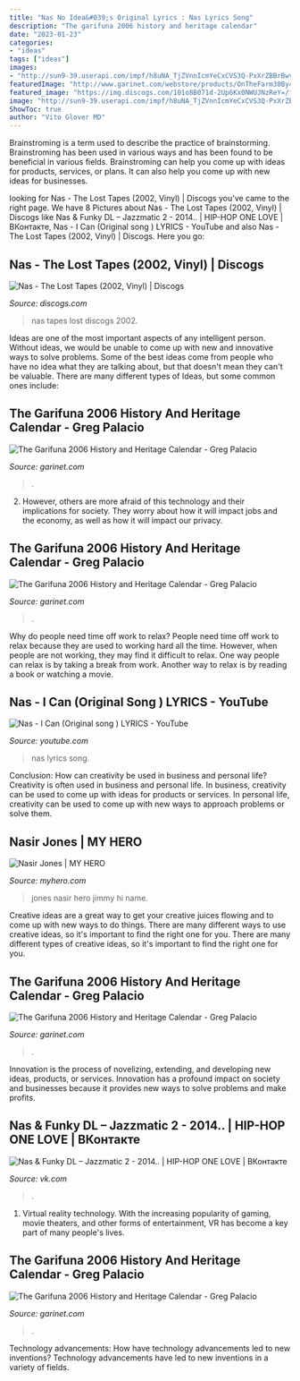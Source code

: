 ```yaml
---
title: "Nas No Idea&#039;s Original Lyrics : Nas Lyrics Song"
description: "The garifuna 2006 history and heritage calendar"
date: "2023-01-23"
categories:
- "ideas"
tags: ["ideas"]
images:
- "http://sun9-39.userapi.com/impf/h8uNA_TjZVnnIcmYeCxCVS3Q-PxXrZBBrBwvAQ/BKEUWMaTnuM.jpg?size=604x604&amp;quality=96&amp;sign=f5c4a5cffcc5fb2f8dc8e4409f6cbe94&amp;type=album"
featuredImage: "http://www.garinet.com/webstore/products/OnTheFarm30By40Ins-$400.00.jpg"
featured_image: "https://img.discogs.com/101o8B071d-2Up6Kx0NWUJNzReY=/fit-in/600x586/filters:strip_icc():format(jpeg):mode_rgb():quality(90)/discogs-images/R-238595-1147824921.jpeg.jpg"
image: "http://sun9-39.userapi.com/impf/h8uNA_TjZVnnIcmYeCxCVS3Q-PxXrZBBrBwvAQ/BKEUWMaTnuM.jpg?size=604x604&amp;quality=96&amp;sign=f5c4a5cffcc5fb2f8dc8e4409f6cbe94&amp;type=album"
ShowToc: true
author: "Vito Glover MD"
---
```



Brainstroming is a term used to describe the practice of brainstorming. Brainstroming has been used in various ways and has been found to be beneficial in various fields. Brainstroming can help you come up with ideas for products, services, or plans. It can also help you come up with new ideas for businesses.

	

		
looking for Nas - The Lost Tapes (2002, Vinyl) | Discogs you've came to the right page. We have 8 Pictures about Nas - The Lost Tapes (2002, Vinyl) | Discogs like Nas &amp; Funky DL – Jazzmatic 2 - 2014.. | HIP-HOP ONE LOVE | ВКонтакте, Nas - I Can (Original song ) LYRICS - YouTube and also Nas - The Lost Tapes (2002, Vinyl) | Discogs. Here you go:
		
    
## Nas - The Lost Tapes (2002, Vinyl) | Discogs

<img loading=lazy src="https://img.discogs.com/101o8B071d-2Up6Kx0NWUJNzReY=/fit-in/600x586/filters:strip_icc():format(jpeg):mode_rgb():quality(90)/discogs-images/R-238595-1147824921.jpeg.jpg" onerror="this.onerror=null;this.src='https://tse3.mm.bing.net/th?id=OIP.M1J1D8dgSU9K8MlENsy0ZgHaHO&amp;pid=15.1';" alt="Nas - The Lost Tapes (2002, Vinyl) | Discogs">

_Source: discogs.com_

>nas tapes lost discogs 2002. 

	

Ideas are one of the most important aspects of any intelligent person. Without ideas, we would be unable to come up with new and innovative ways to solve problems. Some of the best ideas come from people who have no idea what they are talking about, but that doesn't mean they can't be valuable. There are many different types of Ideas, but some common ones include:

    
## The Garifuna 2006 History And Heritage Calendar - Greg Palacio

<img loading=lazy src="http://www.garinet.com/webstore/products/OnTheFarm30By40Ins-$400.00.jpg" onerror="this.onerror=null;this.src='https://tse1.mm.bing.net/th?id=OIP.hnXsdoiZZg8K-cuiTdQ2WgAAAA&amp;pid=15.1';" alt="The Garifuna 2006 History and Heritage Calendar - Greg Palacio">

_Source: garinet.com_

>. 

	

2. However, others are more afraid of this technology and their implications for society. They worry about how it will impact jobs and the economy, as well as how it will impact our privacy. 

    
## The Garifuna 2006 History And Heritage Calendar - Greg Palacio

<img loading=lazy src="http://www.garinet.com/webstore/products/dvd_nuesto_honduras_mario_rod.jpg" onerror="this.onerror=null;this.src='https://tse2.mm.bing.net/th?id=OIP.4c_tPXsoNagC_fzPLo2XOAAAAA&amp;pid=15.1';" alt="The Garifuna 2006 History and Heritage Calendar - Greg Palacio">

_Source: garinet.com_

>. 

	

Why do people need time off work to relax?
People need time off work to relax because they are used to working hard all the time. However, when people are not working, they may find it difficult to relax. One way people can relax is by taking a break from work. Another way to relax is by reading a book or watching a movie.

    
## Nas - I Can (Original Song ) LYRICS - YouTube

<img loading=lazy src="https://i.ytimg.com/vi/-xAp3VY_OEs/maxresdefault.jpg" onerror="this.onerror=null;this.src='https://tse2.mm.bing.net/th?id=OIP.EoFuvxwi_HG9QadrnjiTOQHaEK&amp;pid=15.1';" alt="Nas - I Can (Original song ) LYRICS - YouTube">

_Source: youtube.com_

>nas lyrics song. 

	

Conclusion: How can creativity be used in business and personal life?
Creativity is often used in business and personal life. In business, creativity can be used to come up with ideas for products or services. In personal life, creativity can be used to come up with new ways to approach problems or solve them.

    
## Nasir Jones | MY HERO

<img loading=lazy src="https://myhero.com/images/guest/g203238/hero48174/g203238_u53682_nasarticle.jpg" onerror="this.onerror=null;this.src='https://tse1.mm.bing.net/th?id=OIP.WMaHmG2ZNXrsFIgEhP8P3wHaJ2&amp;pid=15.1';" alt="Nasir Jones | MY HERO">

_Source: myhero.com_

>jones nasir hero jimmy hi name. 

	

Creative ideas are a great way to get your creative juices flowing and to come up with new ways to do things. There are many different ways to use creative ideas, so it's important to find the right one for you. There are many different types of creative ideas, so it's important to find the right one for you.

    
## The Garifuna 2006 History And Heritage Calendar - Greg Palacio

<img loading=lazy src="http://www.garinet.com/webstore/products/bag_CD7121.jpg" onerror="this.onerror=null;this.src='https://tse1.mm.bing.net/th?id=OIP.ULXPXEvdwE37ml0YHJRuEgAAAA&amp;pid=15.1';" alt="The Garifuna 2006 History and Heritage Calendar - Greg Palacio">

_Source: garinet.com_

>. 

	

Innovation is the process of novelizing, extending, and developing new ideas, products, or services. Innovation has a profound impact on society and businesses because it provides new ways to solve problems and make profits.

    
## Nas &amp; Funky DL – Jazzmatic 2 - 2014.. | HIP-HOP ONE LOVE | ВКонтакте

<img loading=lazy src="http://sun9-39.userapi.com/impf/h8uNA_TjZVnnIcmYeCxCVS3Q-PxXrZBBrBwvAQ/BKEUWMaTnuM.jpg?size=604x604&amp;quality=96&amp;sign=f5c4a5cffcc5fb2f8dc8e4409f6cbe94&amp;type=album" onerror="this.onerror=null;this.src='https://tse3.mm.bing.net/th?id=OIP._TF9ZiIzMYnmPHnwgDGL5AHaHa&amp;pid=15.1';" alt="Nas &amp; Funky DL – Jazzmatic 2 - 2014.. | HIP-HOP ONE LOVE | ВКонтакте">

_Source: vk.com_

>. 

	

1. Virtual reality technology. With the increasing popularity of gaming, movie theaters, and other forms of entertainment, VR has become a key part of many people's lives.

    
## The Garifuna 2006 History And Heritage Calendar - Greg Palacio

<img loading=lazy src="http://www.garinet.com/webstore/products/video_gari_heritage.jpg" onerror="this.onerror=null;this.src='https://tse3.mm.bing.net/th?id=OIP.UEg8kPS8Q2oibglr6_nwBAAAAA&amp;pid=15.1';" alt="The Garifuna 2006 History and Heritage Calendar - Greg Palacio">

_Source: garinet.com_

>. 

	

Technology advancements: How have technology advancements led to new inventions?
Technology advancements have led to new inventions in a variety of fields.

